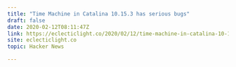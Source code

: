 ```yaml
---
title: "Time Machine in Catalina 10.15.3 has serious bugs"
draft: false
date: 2020-02-12T08:11:47Z
link: https://eclecticlight.co/2020/02/12/time-machine-in-catalina-10-15-3-has-serious-bugs/?utm_medium=RSS&utm_source=hune
site: eclecticlight.co
topic: Hacker News  

---
```

